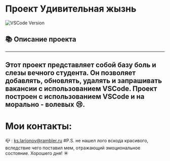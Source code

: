 # Проект Удивительная жызнь
![VSCode Version](https://i.pinimg.com/236x/d1/ec/83/d1ec83c296abc7bea5357ce9968e0013.jpg)
## 📚 Описание проекта
---
Этот проект представляет собой базу боль и слезы вечного студента. Он позволяет добавлять, обновлять, удалять и запрашивать вакансии с использованием VSCode. Проект построен с использованием **VSCode** и на морально - волевых :cry:.
---
# Мои контакты:
:mailbox_closed: : ks.larionov@rambler.ru
#P.S.
не нашел лого вскода красивого, вследствие чего поставил мем, отражающий эмоциональное состояние. Хорошего дня! :sunny: